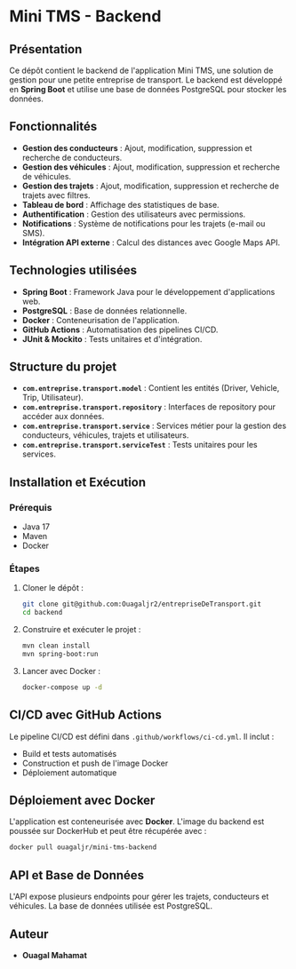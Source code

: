 # Mini TMS - Backend

## Présentation
Ce dépôt contient le backend de l'application Mini TMS, une solution de gestion pour une petite entreprise de transport. Le backend est développé en **Spring Boot** et utilise une base de données PostgreSQL pour stocker les données.

## Fonctionnalités

- **Gestion des conducteurs** : Ajout, modification, suppression et recherche de conducteurs.
- **Gestion des véhicules** : Ajout, modification, suppression et recherche de véhicules.
- **Gestion des trajets** : Ajout, modification, suppression et recherche de trajets avec filtres.
- **Tableau de bord** : Affichage des statistiques de base.
- **Authentification** : Gestion des utilisateurs avec permissions.
- **Notifications** : Système de notifications pour les trajets (e-mail ou SMS).
- **Intégration API externe** : Calcul des distances avec Google Maps API.

## Technologies utilisées

- **Spring Boot** : Framework Java pour le développement d'applications web.
- **PostgreSQL** : Base de données relationnelle.
- **Docker** : Conteneurisation de l'application.
- **GitHub Actions** : Automatisation des pipelines CI/CD.
- **JUnit & Mockito** : Tests unitaires et d'intégration.

## Structure du projet

- **`com.entreprise.transport.model`** : Contient les entités (Driver, Vehicle, Trip, Utilisateur).
- **`com.entreprise.transport.repository`** : Interfaces de repository pour accéder aux données.
- **`com.entreprise.transport.service`** : Services métier pour la gestion des conducteurs, véhicules, trajets et utilisateurs.
- **`com.entreprise.transport.serviceTest`** : Tests unitaires pour les services.

## Installation et Exécution
### Prérequis
- Java 17
- Maven
- Docker

### Étapes
1. Cloner le dépôt :
   ```sh
   git clone git@github.com:Ouagaljr2/entrepriseDeTransport.git
   cd backend
   ```
2. Construire et exécuter le projet :
   ```sh
   mvn clean install
   mvn spring-boot:run
   ```
3. Lancer avec Docker :
   ```sh
   docker-compose up -d
   ```

## CI/CD avec GitHub Actions
Le pipeline CI/CD est défini dans `.github/workflows/ci-cd.yml`. Il inclut :
- Build et tests automatisés
- Construction et push de l'image Docker
- Déploiement automatique

## Déploiement avec Docker
L'application est conteneurisée avec **Docker**. L'image du backend est poussée sur DockerHub et peut être récupérée avec :
```sh
docker pull ouagaljr/mini-tms-backend
```

## API et Base de Données
L'API expose plusieurs endpoints pour gérer les trajets, conducteurs et véhicules. La base de données utilisée est PostgreSQL.

## Auteur
- **Ouagal Mahamat**
